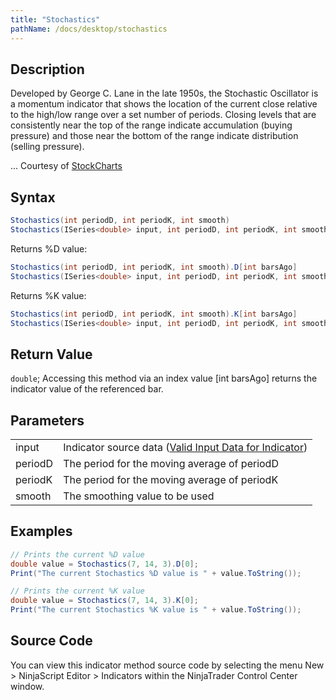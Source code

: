 ```yaml
---
title: "Stochastics"
pathName: /docs/desktop/stochastics
---
```


## Description

Developed by George C. Lane in the late 1950s, the Stochastic Oscillator is a momentum indicator that shows the location of the current close relative to the high/low range over a set number of periods. Closing levels that are consistently near the top of the range indicate accumulation (buying pressure) and those near the bottom of the range indicate distribution (selling pressure).

... Courtesy of [StockCharts](http://stockcharts.com/school/doku.php?id=chart_school:technical_indicators:stochastic_oscillator_fast_slow_and_full)

## Syntax

```csharp
Stochastics(int periodD, int periodK, int smooth)  
Stochastics(ISeries<double> input, int periodD, int periodK, int smooth)
```

Returns %D value:

```csharp
Stochastics(int periodD, int periodK, int smooth).D[int barsAgo]  
Stochastics(ISeries<double> input, int periodD, int periodK, int smooth).D[int barsAgo]
```

Returns %K value:

```csharp
Stochastics(int periodD, int periodK, int smooth).K[int barsAgo]  
Stochastics(ISeries<double> input, int periodD, int periodK, int smooth).K[int barsAgo]
```

## Return Value

`double`; Accessing this method via an index value [int barsAgo] returns the indicator value of the referenced bar.

## Parameters

|  |  |
| --- | --- |
| input | Indicator source data ([Valid Input Data for Indicator](/docs/desktop/valid_input_data_for_indicator)) |
| periodD | The period for the moving average of periodD |
| periodK | The period for the moving average of periodK |
| smooth | The smoothing value to be used |

## Examples

```csharp
// Prints the current %D value
double value = Stochastics(7, 14, 3).D[0];
Print("The current Stochastics %D value is " + value.ToString());

// Prints the current %K value
double value = Stochastics(7, 14, 3).K[0];
Print("The current Stochastics %K value is " + value.ToString());
```

## Source Code

You can view this indicator method source code by selecting the menu New > NinjaScript Editor > Indicators within the NinjaTrader Control Center window.
